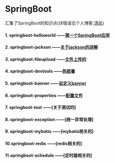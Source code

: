 # SpringBoot
汇集了SpringBoot的知识点(详情请见个人博客:[清风](https://www.qfcwx.top/ "我的博客"))  

#### 1. springboot-helloworld ——[第一个SpringBoot应用](https://www.qfcwx.top/2019/03/10/1-di-yi-ge-springboot-ying-yong/)
#### 2. springboot-jackson    ——[关于jackson的讲解](https://www.qfcwx.top/2019/03/11/5-springboot-zhong-zi-ding-yi-json-de-jie-gou-he-ge-shi/)
#### 3. springboot-fileupload ——[文件上传的](https://www.qfcwx.top/2019/03/10/4-springboot-wen-jian-shang-chuan/)
#### 4. springboot-devtools   ——[热部署](https://www.qfcwx.top/2019/03/10/3-springboot-zhong-kai-qi-re-bu-shu/)
#### 5. springboot-banner     ——[自定义banner](https://www.qfcwx.top/2019/03/10/2-springboot-zhong-zi-ding-yi-banner/)
#### 6. springboot-properties ——[配置文件](https://www.qfcwx.top/2019/03/11/6-springboot-zhong-pei-zhi-wen-jian-xiang-jie/)
#### 7. springboot-test       ——[关于测试的]
#### 8. springboot-exception  ——[统一异常处理]
#### 9. springboot-mybatis    ——[mybatis相关的]
#### 10.springboot-redis      ——[redis相关的]
#### 11.springboot-schedule   ——[定时器相关的]